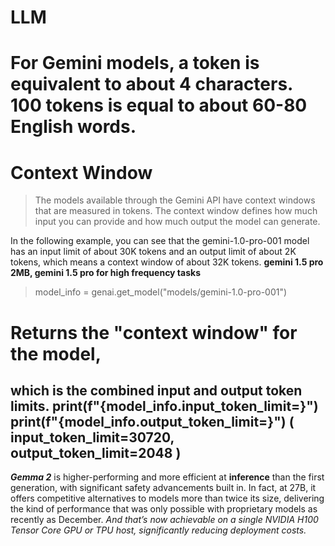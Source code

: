 # LLM
# For Gemini models, a token is equivalent to about 4 characters. 100 tokens is equal to about 60-80 English words.
#



# Context Window
>The models available through the Gemini API have context windows that are measured in tokens. 
The context window defines how much input you can provide and how much output the model can generate.

In the following example, 
you can see that the gemini-1.0-pro-001 model has an input limit of about 30K tokens and an output limit of about 2K tokens, which means a context window of about 32K tokens.
**gemini 1.5 pro 2MB, gemini 1.5 pro for high frequency tasks**

>model_info = genai.get_model("models/gemini-1.0-pro-001")
# Returns the "context window" for the model,
 which is the combined input and output token limits.
print(f"{model_info.input_token_limit=}")
print(f"{model_info.output_token_limit=}")
( input_token_limit=30720, output_token_limit=2048 )
-------------
***Gemma 2*** is higher-performing and more efficient at **inference** than the first generation, with significant safety advancements built in. In fact, at 27B, it offers competitive alternatives to models more than twice its size, delivering the kind of performance that was only possible with proprietary models as recently as December. _And that’s now achievable on a single NVIDIA H100 Tensor Core GPU or TPU host, significantly reducing deployment costs._


